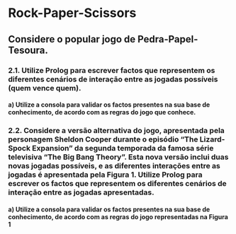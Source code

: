 # Rock-Paper-Scissors
## Considere o popular jogo de Pedra-Papel-Tesoura.
### 2.1. Utilize Prolog para escrever factos que representem os diferentes cenários de interação entre as jogadas possíveis (quem vence quem).
#### a) Utilize a consola para validar os factos presentes na sua base de conhecimento, de acordo com as regras do jogo que conhece.
### 2.2. Considere a versão alternativa do jogo, apresentada pela personagem Sheldon Cooper durante o episódio “The Lizard-Spock Expansion” da segunda temporada da famosa série televisiva “The Big Bang Theory”. Esta nova versão inclui duas novas jogadas possíveis, e as diferentes interações entre as jogadas é apresentada pela Figura 1. Utilize Prolog para escrever os factos que representem os diferentes cenários de interação entre as jogadas apresentadas.
#### a) Utilize a consola para validar os factos presentes na sua base de conhecimento, de acordo com as regras do jogo representadas na Figura 1
